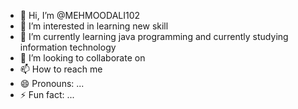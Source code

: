 - 👋 Hi, I’m @MEHMOODALI102
- 👀 I’m interested in learning new skill
- 🌱 I’m currently learning java programming and currently studying information technology
- 💞️ I’m looking to collaborate on 
- 📫 How to reach me 
- 😄 Pronouns: ...
- ⚡ Fun fact: ...

<!---
MEHMOODALI102/MEHMOODALI102 is a ✨ special ✨ repository because its `README.md` (this file) appears on your GitHub profile.
You can click the Preview link to take a look at your changes.
--->
